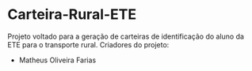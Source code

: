 # Carteira-Rural-ETE
Projeto voltado para a geração de carteiras de identificação do aluno da ETE para o transporte rural.
Criadores do projeto:
- Matheus Oliveira Farias

